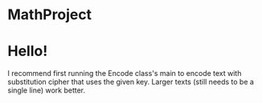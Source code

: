 # MathProject
<h1>Hello!</h1>
I recommend first running the Encode class's main to encode text with substitution cipher that uses the given key.
Larger texts (still needs to be a single line) work better.
